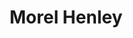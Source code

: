 ---
title: Morel Henley
position: Master's Student
layout: default
contact:
publications: 
image: /images/user-icon.svg
group: grad
year-start: 2005
year-end: 2008
---